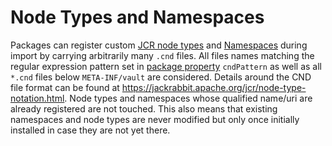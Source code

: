 <!--
   Licensed to the Apache Software Foundation (ASF) under one or more
   contributor license agreements.  See the NOTICE file distributed with
   this work for additional information regarding copyright ownership.
   The ASF licenses this file to You under the Apache License, Version 2.0
   (the "License"); you may not use this file except in compliance with
   the License.  You may obtain a copy of the License at

       http://www.apache.org/licenses/LICENSE-2.0

   Unless required by applicable law or agreed to in writing, software
   distributed under the License is distributed on an "AS IS" BASIS,
   WITHOUT WARRANTIES OR CONDITIONS OF ANY KIND, either express or implied.
   See the License for the specific language governing permissions and
   limitations under the License.
-->

Node Types and Namespaces
===========

Packages can register custom [JCR node types](https://docs.adobe.com/docs/en/spec/jcr/2.0/8_Node_Type_Discovery.html) and [Namespaces](https://docs.adobe.com/content/docs/en/spec/jcr/2.0/3_Repository_Model.html#3.2.1%20Namespaces) during import by carrying arbitrarily many `.cnd` files. All files names matching the regular expression pattern set in [package property](properties.html) `cndPattern` as well as all `*.cnd` files below `META-INF/vault` are considered. Details around the CND file format can be found at <https://jackrabbit.apache.org/jcr/node-type-notation.html>.
Node types and namespaces whose qualified name/uri are already registered are not touched. This also means that existing namespaces and node types are never modified but only once initially installed in case they are not yet there.
